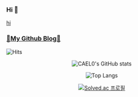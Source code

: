 ### Hi 👋

[hi](https://img.shields.io/static/v1?label=<aaa>&message=<bbb>&color=<orange>)

### [🌟My Github Blog🌟](https://cael0.github.io/)

![Hits](https://hits.seeyoufarm.com/api/count/incr/badge.svg?url=https%3A%2F%2Fgithub.com%2FCAEL0&count_bg=%233A3462&title_bg=%2348919E&icon=apachespark.svg&icon_color=%23FFF9C6&title=hits%21&edge_flat=false)

<center>

![CAEL0's GitHub stats](https://github-readme-stats.vercel.app/api?username=CAEL0&show_icons=true&theme=tokyonight)

![Top Langs](https://github-readme-stats.vercel.app/api/top-langs/?username=CAEL0&layout=compact)

[![Solved.ac 프로필](http://mazassumnida.wtf/api/v2/generate_badge?boj=luciaholic)](https://solved.ac/luciaholic)

</center>

<!--
**CAEL0/CAEL0** is a ✨ _special_ ✨ repository because its `README.md` (this file) appears on your GitHub profile.

Here are some ideas to get you started:

- 🔭 I’m currently working on ...
- 🌱 I’m currently learning ...
- 👯 I’m looking to collaborate on ...
- 🤔 I’m looking for help with ...
- 💬 Ask me about ...
- 📫 How to reach me: ...
- 😄 Pronouns: ...
- ⚡ Fun fact: ...
-->
